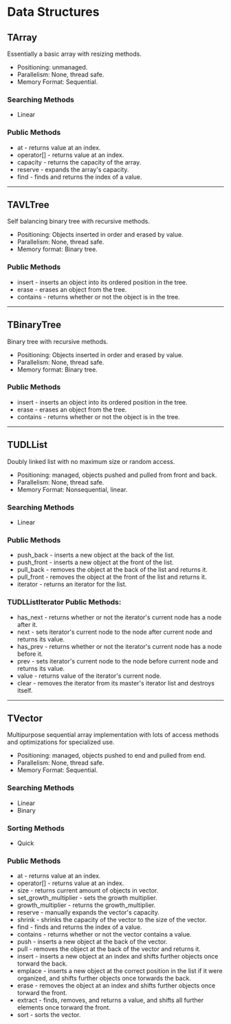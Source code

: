 # Data Structures

## TArray
Essentially a basic array with resizing methods.

- Positioning: unmanaged.
- Parallelism: None, thread safe.
- Memory Format: Sequential.

### Searching Methods
- Linear

### Public Methods
- at - returns value at an index.
- operator[] - returns value at an index.
- capacity - returns the capacity of the array.
- reserve - expands the array's capacity.
- find - finds and returns the index of a value.

---
## TAVLTree
Self balancing binary tree with recursive methods.

- Positioning: Objects inserted in order and erased by value.
- Parallelism: None, thread safe.
- Memory format: Binary tree.

### Public Methods
- insert - inserts an object into its ordered position in the tree.
- erase - erases an object from the tree.
- contains - returns whether or not the object is in the tree.

---
## TBinaryTree
Binary tree with recursive methods.

- Positioning: Objects inserted in order and erased by value.
- Parallelism: None, thread safe.
- Memory format: Binary tree.

### Public Methods
- insert - inserts an object into its ordered position in the tree.
- erase - erases an object from the tree.
- contains - returns whether or not the object is in the tree.

---
## TUDLList
Doubly linked list with no maximum size or random access.

- Positioning: managed, objects pushed and pulled from front and back.
- Parallelism: None, thread safe.
- Memory Format: Nonsequential, linear.

### Searching Methods
- Linear

### Public Methods
- push_back - inserts a new object at the back of the list.
- push_front - inserts a new object at the front of the list.
- pull_back - removes the object at the back of the list and returns it.
- pull_front - removes the object at the front of the list and returns it.
- iterator - returns an iterator for the list.

### TUDLListIterator Public Methods:
- has_next - returns whether or not the iterator's current node has a node after it.
- next - sets iterator's current node to the node after current node and returns its value.
- has_prev - returns whether or not the iterator's current node has a node before it.
- prev - sets iterator's current node to the node before current node and returns its value.
- value - returns value of the iterator's current node.
- clear - removes the iterator from its master's iterator list and destroys itself.

---
## TVector
Multipurpose sequential array implementation with lots of access methods and optimizations for specialized use.

- Positioning: managed, objects pushed to end and pulled from end.
- Parallelism: None, thread safe.
- Memory Format: Sequential.

### Searching Methods
- Linear
- Binary

### Sorting Methods
- Quick

### Public Methods
- at - returns value at an index.
- operator[] - returns value at an index.
- size - returns current amount of objects in vector.
- set_growth_multiplier - sets the growth multiplier.
- growth_multiplier - returns the growth_multiplier.
- reserve - manually expands the vector's capacity.
- shrink - shrinks the capacity of the vector to the size of the vector.
- find - finds and returns the index of a value.
- contains - returns whether or not the vector contains a value.
- push - inserts a new object at the back of the vector.
- pull - removes the object at the back of the vector and returns it.
- insert - inserts a new object at an index and shifts further objects once torward the back.
- emplace - inserts a new object at the correct position in the list if it were organized, and shifts further objects once torwards the back.
- erase - removes the object at an index and shifts further objects once torward the front.
- extract - finds, removes, and returns a value, and shifts all further elements once torward the front.
- sort - sorts the vector.
